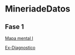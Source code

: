 # MineriadeDatos

## Fase 1 

[Mapa mental I](https://github.com/ArturoIsaacSanchezTovar/MineriadeDatos/blob/main/MapaMental_1_1867031.pdf)

[Ex-Diagnostico](https://github.com/ArturoIsaacSanchezTovar/MineriadeDatos/blob/main/Ex-Diagnostico_1867031.pdf)
